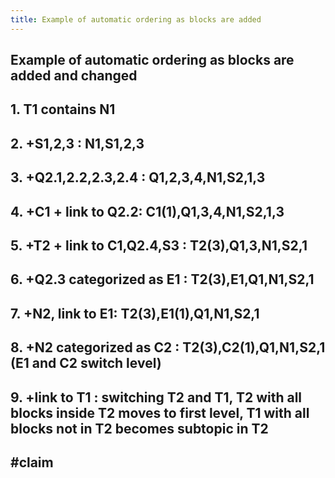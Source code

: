 ```yaml
---
title: Example of automatic ordering as blocks are added
---
```


## Example of automatic ordering as blocks are added and changed

## 1. T1 contains N1

## 2. +S1,2,3 : N1,S1,2,3

## 3. +Q2.1,2.2,2.3,2.4 : Q1,2,3,4,N1,S2,1,3

## 4. +C1 + link to Q2.2: C1(1),Q1,3,4,N1,S2,1,3

## 5. +T2 + link to C1,Q2.4,S3 : T2(3),Q1,3,N1,S2,1

## 6. +Q2.3 categorized as E1 : T2(3),E1,Q1,N1,S2,1

## 7. +N2, link to E1: T2(3),E1(1),Q1,N1,S2,1

## 8. +N2 categorized as C2 : T2(3),C2(1),Q1,N1,S2,1 (E1 and C2 switch level)

## 9. +link to T1 : switching T2 and T1, T2 with all blocks inside T2 moves to first level, T1 with all blocks not in T2 becomes subtopic in T2

## #claim 
